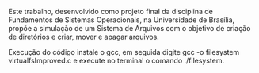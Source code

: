 Este trabalho, desenvolvido como projeto final da disciplina de Fundamentos de Sistemas Operacionais, na Universidade de Brasília, propõe a simulação de um Sistema de Arquivos com o objetivo de criação de diretórios e criar, mover e apagar arquivos. 

Execução do código instale o gcc, em seguida digite gcc -o filesystem virtualfsImproved.c e execute no terminal o comando ./filesystem.